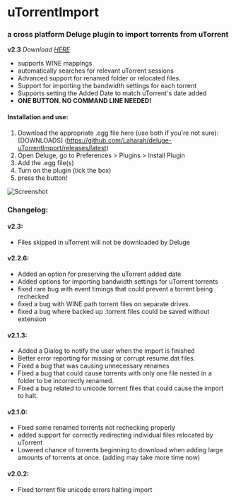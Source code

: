 # uTorrentImport
### a cross platform Deluge plugin to import torrents from uTorrent
**v2.3**
*Download [HERE](https://github.com/Laharah/deluge-uTorrentImport/releases/latest)*

* supports WINE mappings
* automatically searches for relevant uTorrent sessions
* Advanced support for renamed folder or relocated files.
* Support for importing the bandwidth settings for each torrent
* Supports setting the Added Date to match uTorrent's date added
* **ONE BUTTON. NO COMMAND LINE NEEDED!**


#### Installation and use:

1. Download the appropriate .egg file here (use both if you're not sure): [DOWNLOADS]
(https://github.com/Laharah/deluge-uTorrentImport/releases/latest)
2. Open Deluge, go to Preferences > Plugins > Install Plugin
3. Add the .egg file(s)
4. Turn on the plugin (tick the box)
5. press the button!

![Screenshot](http://zippy.gfycat.com/LimpThreadbareAyeaye.gif)

### Changelog:
#### v2.3:
- Files skipped in uTorrent will not be downloaded by Deluge

#### v2.2.6:
- Added an option for preserving the uTorrent added date
- Added options for importing bandwidth settings for uTorrent torrents
- fixed rare bug with event timings that could prevent a torrent being rechecked
- fixed a bug with WINE path torrent files on separate drives.
- fixed a bug where backed up .torrent files could be saved without extension

#### v2.1.3:
- Added a Dialog to notify the user when the import is finished
- Better error reporting for missing or corrupt resume.dat files.
- Fixed a bug that was causing unnecessary renames
- Fixed a bug that could cause torrents with only one file nested in a folder to be
incorrectly renamed.
- Fixed a bug related to unicode torrent files that could cause the import to halt.

#### v2.1.0:
* Fixed some renamed torrents not rechecking properly
* added support for correctly redirecting individual files relocated by uTorrent
* Lowered chance of torrents beginning to download when adding large amounts of torrents at once. (adding may take more time now)

#### v2.0.2:
* Fixed torrent file unicode errors halting import
